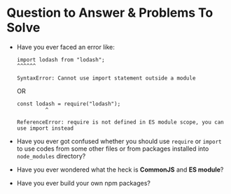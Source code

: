 # Question to Answer & Problems To Solve

- Have you ever faced an error like:

  ```
  import lodash from "lodash";
  ^^^^^^

  SyntaxError: Cannot use import statement outside a module
  ```

  OR

  ```
  const lodash = require("lodash");
           ^

  ReferenceError: require is not defined in ES module scope, you can use import instead
  ```

- Have you ever got confused whether you should use `require` or `import` to use codes from some other files or from packages installed into `node_modules` directory?
- Have you ever wondered what the heck is **CommonJS** and **ES module**?
- Have you ever build your own npm packages?
